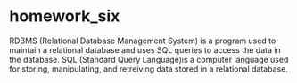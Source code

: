 # homework_six

RDBMS (Relational Database Management System) is a program used to maintain a relational database and uses SQL queries to access the data in the database.
SQL (Standard Query Language)is a computer language used for storing, manipulating, and retreiving data stored in a relational database. 
